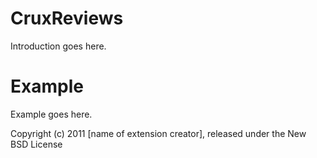 CruxReviews
===========

Introduction goes here.


Example
=======

Example goes here.


Copyright (c) 2011 [name of extension creator], released under the New BSD License

